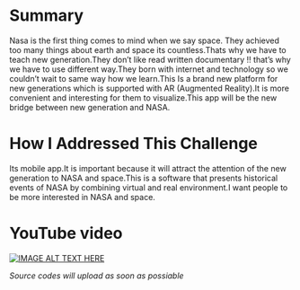 # Summary
Nasa is the first thing comes to mind when we say space. They achieved too many things about earth and space its countless.Thats why we have to teach new generation.They don’t like read written documentary !! that’s why we have to use different way.They born with internet and technology so we couldn’t wait to same way how we learn.This Is a brand new platform for new generations which is supported with AR (Augmented Reality).It is more convenient and interesting for them to visualize.This app will be the new bridge between new generation and NASA. 

# How I Addressed This Challenge
Its mobile app.It is important because it will attract the attention of the new generation to NASA and space.This is a software that presents historical events of NASA by combining virtual and real environment.I want people to be more interested in NASA and space.

# YouTube video
[![IMAGE ALT TEXT HERE](https://img.youtube.com/vi/6iAGNHEpt4s/0.jpg)](https://www.youtube.com/watch?v=6iAGNHEpt4s)


*Source codes will upload as soon as possiable*
